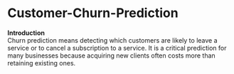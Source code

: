 # Customer-Churn-Prediction

**Introduction** <br />
Churn prediction means detecting which customers are likely to leave a service or to cancel a subscription to a service. It is a critical prediction for many businesses because acquiring new clients often costs more than retaining existing ones.


